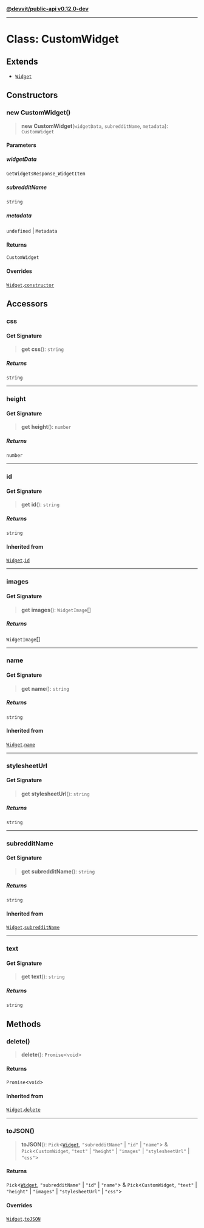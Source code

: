 [**@devvit/public-api v0.12.0-dev**](../../README.md)

---

# Class: CustomWidget

## Extends

- [`Widget`](Widget.md)

## Constructors

<a id="constructor"></a>

### new CustomWidget()

> **new CustomWidget**(`widgetData`, `subredditName`, `metadata`): `CustomWidget`

#### Parameters

##### widgetData

`GetWidgetsResponse_WidgetItem`

##### subredditName

`string`

##### metadata

`undefined` | `Metadata`

#### Returns

`CustomWidget`

#### Overrides

[`Widget`](Widget.md).[`constructor`](Widget.md#constructor)

## Accessors

<a id="css"></a>

### css

#### Get Signature

> **get** **css**(): `string`

##### Returns

`string`

---

<a id="height"></a>

### height

#### Get Signature

> **get** **height**(): `number`

##### Returns

`number`

---

<a id="id"></a>

### id

#### Get Signature

> **get** **id**(): `string`

##### Returns

`string`

#### Inherited from

[`Widget`](Widget.md).[`id`](Widget.md#id)

---

<a id="images"></a>

### images

#### Get Signature

> **get** **images**(): `WidgetImage`[]

##### Returns

`WidgetImage`[]

---

<a id="name"></a>

### name

#### Get Signature

> **get** **name**(): `string`

##### Returns

`string`

#### Inherited from

[`Widget`](Widget.md).[`name`](Widget.md#name)

---

<a id="stylesheeturl"></a>

### stylesheetUrl

#### Get Signature

> **get** **stylesheetUrl**(): `string`

##### Returns

`string`

---

<a id="subredditname"></a>

### subredditName

#### Get Signature

> **get** **subredditName**(): `string`

##### Returns

`string`

#### Inherited from

[`Widget`](Widget.md).[`subredditName`](Widget.md#subredditname)

---

<a id="text"></a>

### text

#### Get Signature

> **get** **text**(): `string`

##### Returns

`string`

## Methods

<a id="delete"></a>

### delete()

> **delete**(): `Promise`\<`void`\>

#### Returns

`Promise`\<`void`\>

#### Inherited from

[`Widget`](Widget.md).[`delete`](Widget.md#delete)

---

<a id="tojson"></a>

### toJSON()

> **toJSON**(): `Pick`\<[`Widget`](Widget.md), `"subredditName"` \| `"id"` \| `"name"`\> & `Pick`\<`CustomWidget`, `"text"` \| `"height"` \| `"images"` \| `"stylesheetUrl"` \| `"css"`\>

#### Returns

`Pick`\<[`Widget`](Widget.md), `"subredditName"` \| `"id"` \| `"name"`\> & `Pick`\<`CustomWidget`, `"text"` \| `"height"` \| `"images"` \| `"stylesheetUrl"` \| `"css"`\>

#### Overrides

[`Widget`](Widget.md).[`toJSON`](Widget.md#tojson)

